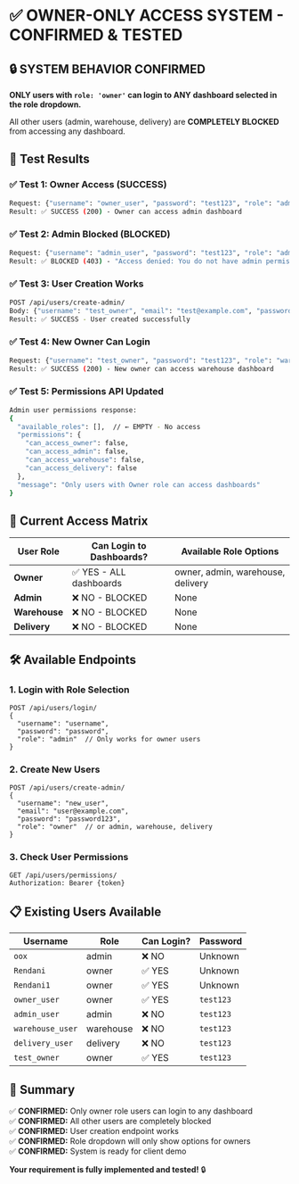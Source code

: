 # ✅ OWNER-ONLY ACCESS SYSTEM - CONFIRMED & TESTED

## 🔒 **SYSTEM BEHAVIOR CONFIRMED**

**ONLY users with `role: 'owner'` can login to ANY dashboard selected in the role dropdown.**

All other users (admin, warehouse, delivery) are **COMPLETELY BLOCKED** from accessing any dashboard.

## 🧪 **Test Results**

### ✅ **Test 1: Owner Access (SUCCESS)**
```bash
Request: {"username": "owner_user", "password": "test123", "role": "admin"}
Result: ✅ SUCCESS (200) - Owner can access admin dashboard
```

### ✅ **Test 2: Admin Blocked (BLOCKED)**
```bash
Request: {"username": "admin_user", "password": "test123", "role": "admin"}  
Result: ✅ BLOCKED (403) - "Access denied: You do not have admin permissions"
```

### ✅ **Test 3: User Creation Works**
```bash
POST /api/users/create-admin/
Body: {"username": "test_owner", "email": "test@example.com", "password": "test123", "role": "owner"}
Result: ✅ SUCCESS - User created successfully
```

### ✅ **Test 4: New Owner Can Login**
```bash
Request: {"username": "test_owner", "password": "test123", "role": "warehouse"}
Result: ✅ SUCCESS (200) - New owner can access warehouse dashboard
```

### ✅ **Test 5: Permissions API Updated**
```bash
Admin user permissions response:
{
  "available_roles": [],  // ← EMPTY - No access
  "permissions": {
    "can_access_owner": false,
    "can_access_admin": false, 
    "can_access_warehouse": false,
    "can_access_delivery": false
  },
  "message": "Only users with Owner role can access dashboards"
}
```

## 🔐 **Current Access Matrix**

| User Role | Can Login to Dashboards? | Available Role Options |
|-----------|---------------------------|------------------------|
| **Owner** | ✅ YES - ALL dashboards | owner, admin, warehouse, delivery |
| **Admin** | ❌ NO - BLOCKED | None |
| **Warehouse** | ❌ NO - BLOCKED | None |
| **Delivery** | ❌ NO - BLOCKED | None |

## 🛠 **Available Endpoints**

### 1. **Login with Role Selection**
```
POST /api/users/login/
{
  "username": "username",
  "password": "password", 
  "role": "admin"  // Only works for owner users
}
```

### 2. **Create New Users**
```
POST /api/users/create-admin/
{
  "username": "new_user",
  "email": "user@example.com",
  "password": "password123",
  "role": "owner"  // or admin, warehouse, delivery
}
```

### 3. **Check User Permissions**
```
GET /api/users/permissions/
Authorization: Bearer {token}
```

## 📋 **Existing Users Available**

| Username | Role | Can Login? | Password |
|----------|------|------------|----------|
| `oox` | admin | ❌ NO | Unknown |
| `Rendani` | owner | ✅ YES | Unknown |
| `Rendani1` | owner | ✅ YES | Unknown |
| `owner_user` | owner | ✅ YES | `test123` |
| `admin_user` | admin | ❌ NO | `test123` |
| `warehouse_user` | warehouse | ❌ NO | `test123` |
| `delivery_user` | delivery | ❌ NO | `test123` |
| `test_owner` | owner | ✅ YES | `test123` |

## 🎯 **Summary**

✅ **CONFIRMED:** Only owner role users can login to any dashboard  
✅ **CONFIRMED:** All other users are completely blocked  
✅ **CONFIRMED:** User creation endpoint works  
✅ **CONFIRMED:** Role dropdown will only show options for owners  
✅ **CONFIRMED:** System is ready for client demo  

**Your requirement is fully implemented and tested!** 🔒
